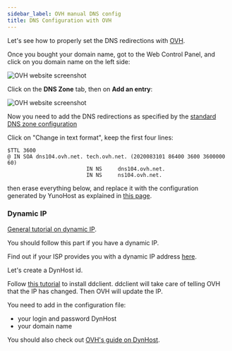 ```yaml
---
sidebar_label: OVH manual DNS config
title: DNS Configuration with OVH
---
```


Let's see how to properly set the DNS redirections with [OVH](http://www.ovh.com).

Once you bought your domain name, got to the Web Control Panel, and click on you domain name on the left side:

![OVH website screenshot](/img/ovh_control_panel.png?resize=800)

Click on the **DNS Zone** tab, then on **Add an entry**:

![OVH website screenshot](/img/ovh_dns_zone.png?resize=800)

Now you need to add the DNS redirections as specified by the [standard DNS zone configuration](/dns_config)

Click on "Change in text format", keep the first four lines:

```text
$TTL 3600
@ IN SOA dns104.ovh.net. tech.ovh.net. (2020083101 86400 3600 3600000 60)
                         IN NS     dns104.ovh.net.
                         IN NS     ns104.ovh.net.
```

then erase everything below, and replace it with the configuration generated by YunoHost as explained in [this page](/dns_config).

### Dynamic IP

[General tutorial on dynamic IP](/dns_dynamicip).

You should follow this part if you have a dynamic IP.

Find out if your ISP provides you with a dynamic IP address [here](/isp).

Let's create a DynHost id.

Follow [this tutorial](http://blog.developpez.com/brutus/p6316/ubuntu/configurer_dynhost_ovh_avec_ddclient) to install ddclient.
ddclient will take care of telling OVH that the IP has changed. Then OVH will update the IP.

You need to add in the configuration file:

- your login and password DynHost
- your domain name

You should also check out [OVH's guide on DynHost](https://www.ovh.co.uk/g2024.hosting_dynhost).
